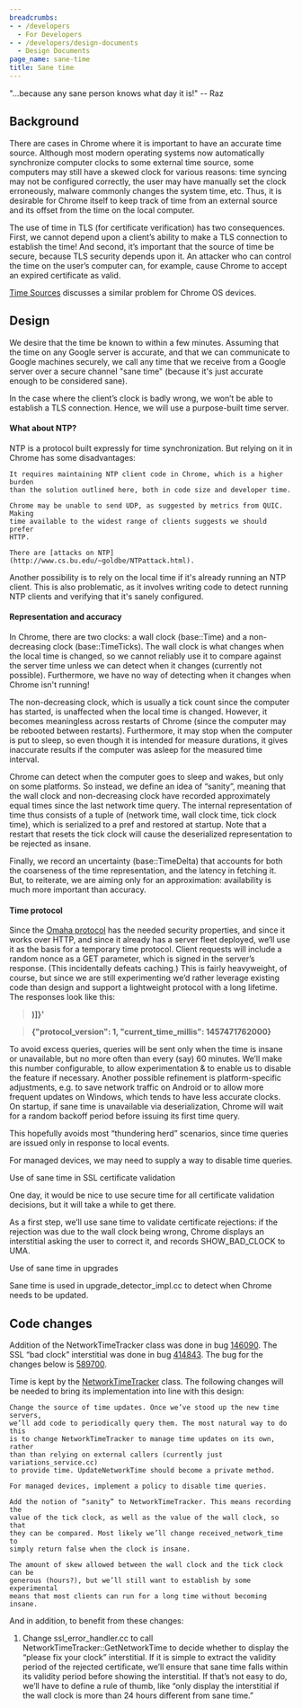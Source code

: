 ```yaml
---
breadcrumbs:
- - /developers
  - For Developers
- - /developers/design-documents
  - Design Documents
page_name: sane-time
title: Sane time
---
```


"...because any sane person knows what day it is!" -- Raz

## Background

There are cases in Chrome where it is important to have an accurate time source.
Although most modern operating systems now automatically synchronize computer
clocks to some external time source, some computers may still have a skewed
clock for various reasons: time syncing may not be configured correctly, the
user may have manually set the clock erroneously, malware commonly changes the
system time, etc. Thus, it is desirable for Chrome itself to keep track of time
from an external source and its offset from the time on the local computer.

The use of time in TLS (for certificate verification) has two consequences.
First, we cannot depend upon a client’s ability to make a TLS connection to
establish the time! And second, it’s important that the source of time be
secure, because TLS security depends upon it. An attacker who can control the
time on the user’s computer can, for example, cause Chrome to accept an expired
certificate as valid.

[Time Sources](/developers/design-documents/time-sources) discusses a similar
problem for Chrome OS devices.

## Design

We desire that the time be known to within a few minutes. Assuming that the time
on any Google server is accurate, and that we can communicate to Google machines
securely, we call any time that we receive from a Google server over a secure
channel "sane time" (because it's just accurate enough to be considered sane).

In the case where the client’s clock is badly wrong, we won’t be able to
establish a TLS connection. Hence, we will use a purpose-built time server.

#### What about NTP?

NTP is a protocol built expressly for time synchronization. But relying on it in
Chrome has some disadvantages:

    It requires maintaining NTP client code in Chrome, which is a higher burden
    than the solution outlined here, both in code size and developer time.

    Chrome may be unable to send UDP, as suggested by metrics from QUIC. Making
    time available to the widest range of clients suggests we should prefer
    HTTP.

    There are [attacks on NTP](http://www.cs.bu.edu/~goldbe/NTPattack.html).

Another possibility is to rely on the local time if it's already running an NTP
client. This is also problematic, as it involves writing code to detect running
NTP clients and verifying that it's sanely configured.

#### Representation and accuracy

In Chrome, there are two clocks: a wall clock (base::Time) and a non-decreasing
clock (base::TimeTicks). The wall clock is what changes when the local time is
changed, so we cannot reliably use it to compare against the server time unless
we can detect when it changes (currently not possible). Furthermore, we have no
way of detecting when it changes when Chrome isn't running!

The non-decreasing clock, which is usually a tick count since the computer has
started, is unaffected when the local time is changed. However, it becomes
meaningless across restarts of Chrome (since the computer may be rebooted
between restarts). Furthermore, it may stop when the computer is put to sleep,
so even though it is intended for measure durations, it gives inaccurate results
if the computer was asleep for the measured time interval.

Chrome can detect when the computer goes to sleep and wakes, but only on some
platforms. So instead, we define an idea of “sanity”, meaning that the wall
clock and non-decreasing clock have recorded approximately equal times since the
last network time query. The internal representation of time thus consists of a
tuple of (network time, wall clock time, tick clock time), which is serialized
to a pref and restored at startup. Note that a restart that resets the tick
clock will cause the deserialized representation to be rejected as insane.

Finally, we record an uncertainty (base::TimeDelta) that accounts for both the
coarseness of the time representation, and the latency in fetching it. But, to
reiterate, we are aiming only for an approximation: availability is much more
important than accuracy.

#### Time protocol

Since the [Omaha
protocol](https://github.com/google/omaha/blob/master/doc/ServerProtocol.md) has
the needed security properties, and since it works over HTTP, and since it
already has a server fleet deployed, we’ll use it as the basis for a temporary
time protocol. Client requests will include a random nonce as a GET parameter,
which is signed in the server’s response. (This incidentally defeats caching.)
This is fairly heavyweight, of course, but since we are still experimenting we’d
rather leverage existing code than design and support a lightweight protocol
with a long lifetime. The responses look like this:

> **)\]}'**

> **{"protocol_version": 1, "current_time_millis": 1457471762000}**

To avoid excess queries, queries will be sent only when the time is insane or
unavailable, but no more often than every (say) 60 minutes. We’ll make this
number configurable, to allow experimentation & to enable us to disable the
feature if necessary. Another possible refinement is platform-specific
adjustments, e.g. to save network traffic on Android or to allow more frequent
updates on Windows, which tends to have less accurate clocks. On startup, if
sane time is unavailable via deserialization, Chrome will wait for a random
backoff period before issuing its first time query.

This hopefully avoids most “thundering herd” scenarios, since time queries are
issued only in response to local events.

For managed devices, we may need to supply a way to disable time queries.

Use of sane time in SSL certificate validation

One day, it would be nice to use secure time for all certificate validation
decisions, but it will take a while to get there.

As a first step, we’ll use sane time to validate certificate rejections: if the
rejection was due to the wall clock being wrong, Chrome displays an interstitial
asking the user to correct it, and records SHOW_BAD_CLOCK to UMA.

Use of sane time in upgrades

Sane time is used in upgrade_detector_impl.cc to detect when Chrome needs to be
updated.

## Code changes

Addition of the NetworkTimeTracker class was done in bug
[146090](http://crbug.com/146090). The SSL “bad clock” interstitial was done in
bug [414843](http://crbug.com/414843). The bug for the changes below is
[589700](http://crbug.com/589700).

Time is kept by the
[NetworkTimeTracker](https://code.google.com/p/chromium/codesearch#chromium/src/components/network_time/network_time_tracker.h)
class. The following changes will be needed to bring its implementation into
line with this design:

    Change the source of time updates. Once we’ve stood up the new time servers,
    we’ll add code to periodically query them. The most natural way to do this
    is to change NetworkTimeTracker to manage time updates on its own, rather
    than than relying on external callers (currently just variations_service.cc)
    to provide time. UpdateNetworkTime should become a private method.

    For managed devices, implement a policy to disable time queries.

    Add the notion of “sanity” to NetworkTimeTracker. This means recording the
    value of the tick clock, as well as the value of the wall clock, so that
    they can be compared. Most likely we’ll change received_network_time to
    simply return false when the clock is insane.

    The amount of skew allowed between the wall clock and the tick clock can be
    generous (hours?), but we’ll still want to establish by some experimental
    means that most clients can run for a long time without becoming insane.

And in addition, to benefit from these changes:

1.  Change ssl_error_handler.cc to call
            NetworkTimeTracker::GetNetworkTime to decide whether to display the
            “please fix your clock” interstitial. If it is simple to extract the
            validity period of the rejected certificate, we’ll ensure that sane
            time falls within its validity period before showing the
            interstitial. If that’s not easy to do, we’ll have to define a rule
            of thumb, like “only display the interstitial if the wall clock is
            more than 24 hours different from sane time.”